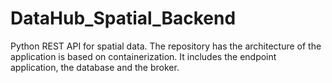 # DataHub_Spatial_Backend
Python REST API for spatial data. The repository has the architecture of the application is based on containerization. It includes the endpoint application, the database and the broker.
